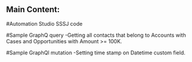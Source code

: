 ## Main Content:

#Automation Studio SSSJ code

#Sample GraphQ query
-Getting all contacts that belong to Accounts with Cases and Opportunities with Amount >= 100K.

#Sample GraphQl mutation
-Setting time stamp on Datetime custom field.
